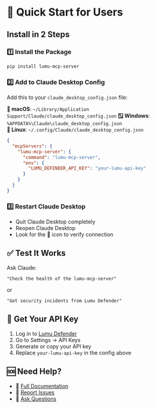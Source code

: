 # 🚀 Quick Start for Users

## Install in 2 Steps

### 1️⃣ Install the Package

```bash
pip install lumu-mcp-server
```

### 2️⃣ Add to Claude Desktop Config

Add this to your `claude_desktop_config.json` file:

**🍎 macOS**: `~/Library/Application Support/Claude/claude_desktop_config.json`
**🪟 Windows**: `%APPDATA%\Claude\claude_desktop_config.json`  
**🐧 Linux**: `~/.config/Claude/claude_desktop_config.json`

```json
{
  "mcpServers": {
    "lumu-mcp-server": {
      "command": "lumu-mcp-server",
      "env": {
        "LUMU_DEFENDER_API_KEY": "your-lumu-api-key"
      }
    }
  }
}
```

### 3️⃣ Restart Claude Desktop

- Quit Claude Desktop completely
- Reopen Claude Desktop
- Look for the 🔌 icon to verify connection

## ✅ Test It Works

Ask Claude:

```
"Check the health of the lumu-mcp-server"
```

or

```
"Get security incidents from Lumu Defender"
```

## 🔑 Get Your API Key

1. Log in to [Lumu Defender](https://portal.lumu.io)
2. Go to Settings → API Keys
3. Generate or copy your API key
4. Replace `your-lumu-api-key` in the config above

## 🆘 Need Help?

- 📖 [Full Documentation](README.md)
- 🐛 [Report Issues](https://github.com/jpyoda/lumu-mcp/issues)
- 💬 [Ask Questions](https://github.com/jpyoda/lumu-mcp/discussions)
